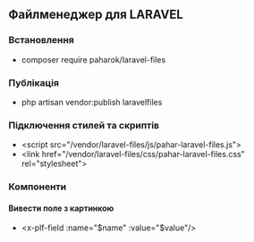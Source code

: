 ##  Файлменеджер для LARAVEL

### Встановлення
- composer require paharok/laravel-files

### Публікація
- php artisan vendor:publish laravelfiles

### Підключення стилей та скриптів
- \<script src="/vendor/laravel-files/js/pahar-laravel-files.js"></script>
- \<link href="/vendor/laravel-files/css/pahar-laravel-files.css" rel="stylesheet">

### Компоненти
#### Вивести поле з картинкою
- \<x-plf-field :name="$name" :value="$value"\/\>
